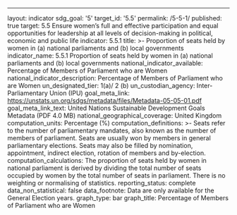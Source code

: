 ---
layout: indicator
sdg_goal: '5'
target_id: '5.5'
permalink: /5-5-1/
published: true
target: 5.5 Ensure women’s full and effective participation and equal opportunities for leadership at all levels of decision-making in political, economic and public life
indicator: 5.5.1
title: >-
  Proportion of seats held by women in (a) national parliaments and (b) local governments
indicator_name: 5.5.1 Proportion of seats held by women in (a) national parliaments and (b) local governments
national_indicator_available: Percentage of Members of Parliament who are Women
national_indicator_description: Percentage of Members of Parliament who are Women
un_designated_tier: 1(a)/
2 (b)
un_custodian_agency: Inter-Parliamentary Union (IPU)
goal_meta_link: https://unstats.un.org/sdgs/metadata/files/Metadata-05-05-01.pdf
goal_meta_link_text: United Nations Sustainable Development Goals Metadata (PDF 4.0 MB)
national_geographical_coverage: United Kingdom
computation_units: Percentage (%)
computation_definitions: >-
  Seats refer to the number of parliamentary mandates, also known as the number of members of parliament. Seats are usually won by members in general parliamentary elections. Seats may also be filled by nomination, appointment, indirect election, rotation of members and by-election.
computation_calculations: The proportion of seats held by women in national parliament is derived by dividing the total number of seats occupied by women by the total number of seats in parliament. There is no weighting or normalising of statistics.
reporting_status: complete
data_non_statistical: false
data_footnote: Data are only available for the General Election years.
graph_type: bar
graph_title: Percentage of Members of Parliament who are Women
